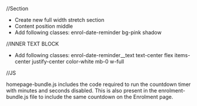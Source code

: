 //Section

* Create new full width stretch section
* Content position middle
* Add following classes: enrol-date-reminder bg-pink shadow

//INNER TEXT BLOCK

* Add following classes: enrol-date-reminder__text text-center flex items-center justify-center color-white mb-0 w-full

//JS

homepage-bundle.js includes the code required to run the countdown timer with minutes and seconds disabled. This is also present in the enrolment-bundle.js file to include the same countdown on the Enrolment page.
